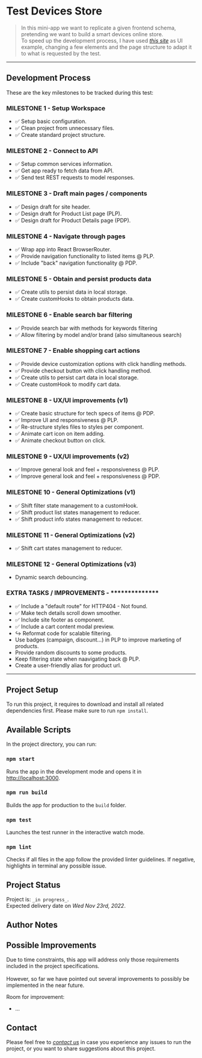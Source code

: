 # Test Devices Store
> In this mini-app we want to replicate a given frontend schema, pretending we want to build a smart devices online store.\
> To speed up the development process, I have used [_this site_](https://www.phonehouse.es) as UI example, changing a few elements and the page structure to adapt it to what is requested by the test.

<!-- > Live demo [_here_](https://www.example.com). If you have the project hosted somewhere, include the link here. -->

---

<!-- ## Table of Contents
* [General Info](#general-information)
* [Features](#features)
* [Setup](#setup)
* [Usage](#usage)
* [Development Process](#development-process)
* [Project Status](#project-status)
* [Room for Improvement](#room-for-improvement)
* [Contact](#contact) -->


<!-- ## General Information
- Provide general information about your project here.
- What problem does it (intend to) solve?
- What is the purpose of your project?
- Why did you undertake it?
You don't have to answer all the questions - just the ones relevant to your project. -->


## Development Process
These are the key milestones to be tracked during this test:

### MILESTONE 1 - Setup Workspace
- ✅ Setup basic configuration.
- ✅ Clean project from unnecessary files.
- ✅ Create standard project structure.

### MILESTONE 2 - Connect to API
- ✅ Setup common services information.
- ✅ Get app ready to fetch data from API.
- ✅ Send test REST requests to model responses.

### MILESTONE 3 - Draft main pages / components
- ✅ Design draft for site header.
- ✅ Design draft for Product List page (PLP).
- ✅ Design draft for Product Details page (PDP).

### MILESTONE 4 - Navigate through pages
- ✅ Wrap app into React BrowserRouter.
- ✅ Provide navigation functionality to listed items @ PLP.
- ✅ Include "back" navigation functionality @ PDP.

### MILESTONE 5 - Obtain and persist products data
- ✅ Create utils to persist data in local storage.
- ✅ Create customHooks to obtain products data.

### MILESTONE 6 - Enable search bar filtering
- ✅ Provide search bar with methods for keywords filtering
- ✅ Allow filtering by model and/or brand (also simultaneous search)

### MILESTONE 7 - Enable shopping cart actions
- ✅ Provide device customization options with click handling methods.
- ✅ Provide checkout button with click handling method.
- ✅ Create utils to persist cart data in local storage.
- ✅ Create customHook to modify cart data.

### MILESTONE 8 - UX/UI improvements (v1)
- ✅ Create basic structure for tech specs of items @ PDP.
- ✅ Improve UI and responsiveness @ PLP.
- ✅ Re-structure styles files to styles per component.
- ✅ Animate cart icon on item adding.
- ✅ Animate checkout button on click.

### MILESTONE 9 - UX/UI improvements (v2)
- ✅ Improve general look and feel + responsiveness @ PLP.
- ✅ Improve general look and feel + responsiveness @ PDP.

### MILESTONE 10 - General Optimizations (v1)
- ✅ Shift filter state management to a customHook.
- ✅ Shift product list states management to reducer.
- ✅ Shift product info states management to reducer.

### MILESTONE 11 - General Optimizations (v2)
- ✅ Shift cart states management to reducer.

### MILESTONE 12 - General Optimizations (v3)
- Dynamic search debouncing.

### EXTRA TASKS / IMPROVEMENTS - **************
- ✅ Include a "default route" for HTTP404 - Not found.
- ✅ Make tech details scroll down smoother.
- ✅ Include site footer as component.
- ✅ Include a cart content modal preview.
- ↪️ Reformat code for scalable filtering.
- Use badges (campaign, discount...) in PLP to improve marketing of products.
- Provide random discounts to some products.
- Keep filtering state when naavigating back @ PLP.
- Create a user-friendly alias for product url.


---
## Project Setup
To run this project, it requires to download and install all related dependencies first. Please make sure to run `npm install`. 


## Available Scripts

In the project directory, you can run:

### `npm start`
Runs the app in the development mode and opens it in [http://localhost:3000](http://localhost:3000).

### `npm run build`
Builds the app for production to the `build` folder.

### `npm test`
Launches the test runner in the interactive watch mode.

### `npm lint`
Checks if all files in the app follow the provided linter guidelines. If negative, highlights in terminal any possible issue.



## Project Status
Project is: `_in progress_`.\
Expected delivery date on *Wed Nov 23rd, 2022*.
<!-- Project is: _in progress_ / _complete_ / _no longer being worked on_. If you are no longer working on it, provide reasons why. -->


## Author Notes
<!-- - App structure is build to be a scalable project.
- All components are thought to have the simplest structure possible.
- All files have been written  -->

## Possible Improvements
Due to time constraints, this app will address only those requirements included in the project specifications.\
\
However, so far we have pointed out several improvements to possibly be implemented in the near future.

Room for improvement:
- ...



## Contact
Please feel free to [_contact us_](mailto:joel@jowdigital.tech) in case you experience any issues to run the project, or you want to share suggestions about this project.